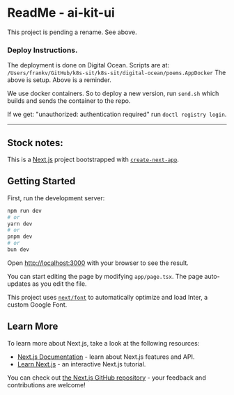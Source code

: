 # ReadMe - ai-kit-ui

This project is pending a rename. See above. 

### Deploy Instructions.

The deployment is done on Digital Ocean. Scripts are at:
`/Users/frankv/GitHub/k8s-sit/k8s-sit/digital-ocean/poems.AppDocker`
The above is setup. Above is a reminder.

We use docker containers. So to deploy a new version,
run `send.sh` which builds and sends the container to the
repo.

If we get: "unauthorized: authentication required"
run `doctl registry login`.

------

## Stock notes: 

This is a [Next.js](https://nextjs.org/) project bootstrapped with [`create-next-app`](https://github.com/vercel/next.js/tree/canary/packages/create-next-app).

## Getting Started

First, run the development server:

```bash
npm run dev
# or
yarn dev
# or
pnpm dev
# or
bun dev
```

Open [http://localhost:3000](http://localhost:3000) with your browser to see the result.

You can start editing the page by modifying `app/page.tsx`. The page auto-updates as you edit the file.

This project uses [`next/font`](https://nextjs.org/docs/basic-features/font-optimization) to automatically optimize and load Inter, a custom Google Font.

## Learn More

To learn more about Next.js, take a look at the following resources:

- [Next.js Documentation](https://nextjs.org/docs) - learn about Next.js features and API.
- [Learn Next.js](https://nextjs.org/learn) - an interactive Next.js tutorial.

You can check out [the Next.js GitHub repository](https://github.com/vercel/next.js/) - your feedback and contributions are welcome!

